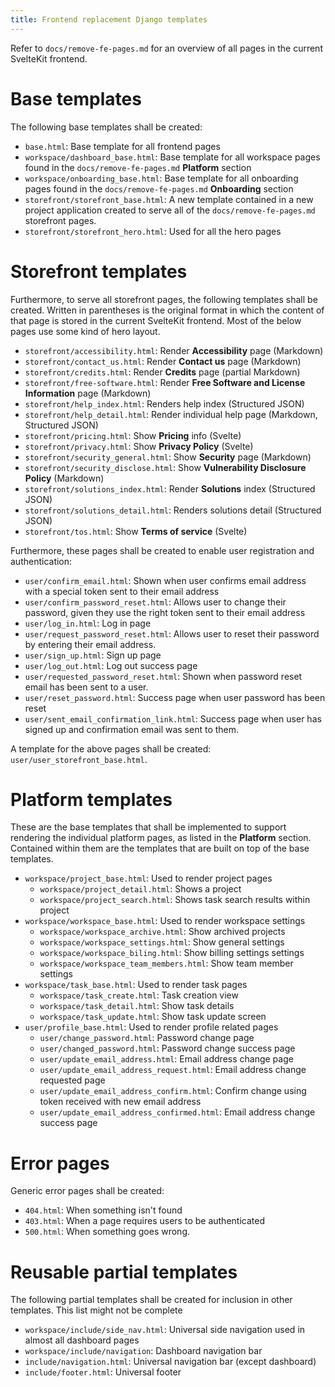 ```yaml
---
title: Frontend replacement Django templates
---
```


<!--
SPDX-FileCopyrightText: 2024 JWP Consulting GK

SPDX-License-Identifier: AGPL-3.0-or-later
-->

Refer to `docs/remove-fe-pages.md` for an overview of all pages in the current
SvelteKit frontend.

# Base templates

The following base templates shall be created:

- `base.html`: Base template for all frontend pages
- `workspace/dashboard_base.html`: Base template for all workspace pages found
  in the `docs/remove-fe-pages.md` **Platform** section
- `workspace/onboarding_base.html`: Base template for all onboarding pages
  found in the `docs/remove-fe-pages.md` **Onboarding** section
- `storefront/storefront_base.html`: A new template contained in a new project
  application created to serve all of the `docs/remove-fe-pages.md` storefront pages.
- `storefront/storefront_hero.html`: Used for all the hero pages

# Storefront templates

Furthermore, to serve all storefront pages, the following templates shall be
created. Written in parentheses is the original format in which the content of
that page is stored in the current SvelteKit frontend. Most of the below pages
use some kind of hero layout.

- `storefront/accessibility.html`: Render **Accessibility** page (Markdown)
- `storefront/contact_us.html`: Render **Contact us** page (Markdown)
- `storefront/credits.html`: Render **Credits** page (partial Markdown)
- `storefront/free-software.html`: Render **Free Software and License
  Information** page (Markdown)
- `storefront/help_index.html`: Renders help index (Structured JSON)
- `storefront/help_detail.html`: Render individual help page (Markdown,
  Structured JSON)
- `storefront/pricing.html`: Show **Pricing** info (Svelte)
- `storefront/privacy.html`: Show **Privacy Policy** (Svelte)
- `storefront/security_general.html`: Show **Security** page (Markdown)
- `storefront/security_disclose.html`: Show **Vulnerability Disclosure Policy**
  (Markdown)
- `storefront/solutions_index.html`: Render **Solutions** index (Structured
  JSON)
- `storefront/solutions_detail.html`: Renders solutions detail (Structured
  JSON)
- `storefront/tos.html`: Show **Terms of service** (Svelte)

Furthermore, these pages shall be created to enable user registration and
authentication:

- `user/confirm_email.html`: Shown when user confirms email address with a
  special token sent to their email address
- `user/confirm_password_reset.html`: Allows user to change their password,
  given they use the right token sent to their email address
- `user/log_in.html`: Log in page
- `user/request_password_reset.html`: Allows user to reset their password by
  entering their email address.
- `user/sign_up.html`: Sign up page
- `user/log_out.html`: Log out success page
- `user/requested_password_reset.html`: Shown when password reset email has
  been sent to a user.
- `user/reset_password.html`: Success page when user password has been reset
- `user/sent_email_confirmation_link.html`: Success page when user has signed
  up and confirmation email was sent to them.

A template for the above pages shall be created:
`user/user_storefront_base.html`.

# Platform templates

These are the base templates that shall be implemented to support rendering the
individual platform pages, as listed in the **Platform** section. Contained
within them are the templates that are built on top of the base templates.

- `workspace/project_base.html`: Used to render project pages
  - `workspace/project_detail.html`: Shows a project
  - `workspace/project_search.html`: Shows task search results within project
- `workspace/workspace_base.html`: Used to render workspace settings
  - `workspace/workspace_archive.html`: Show archived projects
  - `workspace/workspace_settings.html`: Show general settings
  - `workspace/workspace_biling.html`: Show billing settings settings
  - `workspace/workspace_team_members.html`: Show team member settings
- `workspace/task_base.html`: Used to render task pages
  - `workspace/task_create.html`: Task creation view
  - `workspace/task_detail.html`: Show task details
  - `workspace/task_update.html`: Show task update screen
- `user/profile_base.html`: Used to render profile related pages
  - `user/change_password.html`: Password change page
  - `user/changed_password.html`: Password change success page
  - `user/update_email_address.html`: Email address change page
  - `user/update_email_address_request.html`: Email address change requested
    page
  - `user/update_email_address_confirm.html`: Confirm change using token
    received with new email address
  - `user/update_email_address_confirmed.html`: Email address change success
    page

# Error pages

Generic error pages shall be created:

- `404.html`: When something isn't found
- `403.html`: When a page requires users to be authenticated
- `500.html`: When something goes wrong.

# Reusable partial templates

The following partial templates shall be created for inclusion in other
templates. This list might not be complete

- `workspace/include/side_nav.html`: Universal side navigation used in almost
  all dashboard pages
- `workspace/include/navigation`: Dashboard navigation bar
- `include/navigation.html`: Universal navigation bar (except dashboard)
- `include/footer.html`: Universal footer

